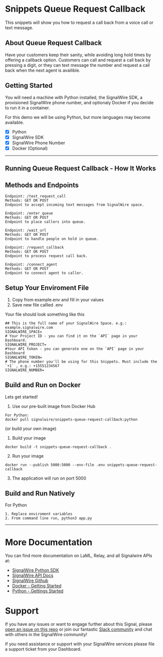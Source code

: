 # Snippets Queue Request Callback
This snippets will show you how to request a call back from a voice call or text message.
## About Queue Request Callback
Have your customers keep their sanity, while avoiding long hold times by offering a callback option.  Customers can call and request a call back by pressing a digit, or they can text message the number and request a call back when the next agent is availible.
## Getting Started
You will need a machine with Python installed, the SignalWire SDK, a provisioned SignalWire phone number, and optionaly Docker if you decide to run it in a container.

For this demo we will be using Python, but more languages may become available.

- [x] Python
- [x] SignalWire SDK
- [x] SignalWire Phone Number
- [x] Docker (Optional)
----
## Running Queue Request Callback - How It Works
## Methods and Endpoints

```
Endpoint: /text_request_call
Methods: GET OR POST
Endpoint to accept incoming text messages from SignalWire space.
```

```
Endpoint: /enter_queue
Methods: GET OR POST
Endpoint to place callers into queue.
```

```
Endpoint: /wait_url
Methods: GET OR POST
Endpoint to handle people on hold in queue.
```

```
Endpoint: /request_callback
Methods: GET OR POST
Endpoint to process request call back.
```

```
Endpoint: /connect_agent
Methods: GET OR POST
Endpoint to connect agent to caller.
```

## Setup Your Enviroment File

1. Copy from example.env and fill in your values
2. Save new file callled .env

Your file should look something like this
```
## This is the full name of your SignalWire Space. e.g.: example.signalwire.com
SIGNALWIRE_SPACE=
# Your Project ID - you can find it on the `API` page in your Dashboard.
SIGNALWIRE_PROJECT=
#Your API token - you can generate one on the `API` page in your Dashboard
SIGNALWIRE_TOKEN=
# The phone number you'll be using for this Snippets. Must include the `+1` , e.g.: +15551234567
SIGNALWIRE_NUMBER=
```

## Build and Run on Docker
Lets get started!
1. Use our pre-built image from Docker Hub 
```
For Python:
docker pull signalwire/snippets-queue-request-callback:python
```
(or build your own image)

1. Build your image
```
docker build -t snippets-queue-request-callback .
```
2. Run your image
```
docker run --publish 5000:5000 --env-file .env snippets-queue-request-callback
```
3. The application will run on port 5000

## Build and Run Natively
For Python
```
1. Replace enviroment variables
2. From command line run, python3 app.py
```

----
# More Documentation
You can find more documentation on LaML, Relay, and all Signalwire APIs at:
- [SignalWire Python SDK](https://github.com/signalwire/signalwire-python)
- [SignalWire API Docs](https://docs.signalwire.com)
- [SignalWire Github](https://gituhb.com/signalwire)
- [Docker - Getting Started](https://docs.docker.com/get-started/)
- [Python - Gettings Started](https://docs.python.org/3/using/index.html)

# Support
If you have any issues or want to engage further about this Signal, please [open an issue on this repo](../../issues) or join our fantastic [Slack community](https://signalwire.community) and chat with others in the SignalWire community!

If you need assistance or support with your SignalWire services please file a support ticket from your Dashboard. 
